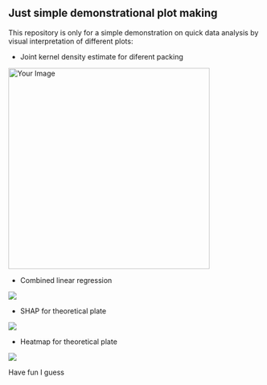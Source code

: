 ## Just simple demonstrational plot making
This repository is only for a simple demonstration on quick data analysis
by visual interpretation of different plots:
* Joint kernel density estimate for diferent packing
<img src="https://github.com/AnthonyP57/inzynieria_sem5/blob/main/example_photos/wrpt%20od%20e_v2.png" alt="Your Image" width="400" height="400">

* Combined linear regression

![](https://github.com/AnthonyP57/inzynieria_sem5/blob/main/example_photos/linear_wrpt_by_d_v2.png)

* SHAP for theoretical plate

![](https://github.com/AnthonyP57/inzynieria_sem5/blob/main/example_photos/shap.png)


* Heatmap for theoretical plate

![](https://github.com/AnthonyP57/inzynieria_sem5/blob/main/example_photos/wrpt%20heat%20map.png)

Have fun I guess
